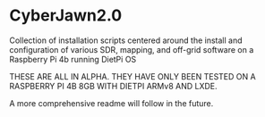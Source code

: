# CyberJawn2.0
Collection of installation scripts centered around the install and configuration of various SDR, mapping, and off-grid software on a Raspberry Pi 4b running DietPi OS


THESE ARE ALL IN ALPHA.  THEY HAVE ONLY BEEN TESTED ON A RASPBERRY PI 4B 8GB WITH DIETPI ARMv8 AND LXDE.

A more comprehensive readme will follow in the future.
